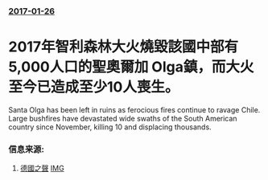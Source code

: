 ### [2017-01-26](/news/2017/01/26/index.md)

##### 
# 2017年智利森林大火燒毀該國中部有5,000人口的聖奧爾加 Olga鎮，而大火至今已造成至少10人喪生。 

Santa Olga has been left in ruins as ferocious fires continue to ravage Chile. Large bushfires have devastated wide swaths of the South American country since November, killing 10 and displacing thousands.


### 信息来源:

1. [德國之聲](http://www.dw.com/en/death-toll-rises-as-wildfire-wipes-out-chilean-town-of-santa-olga/a-37295124) [IMG](https://www.dw.com/image/37251032_304.png)
